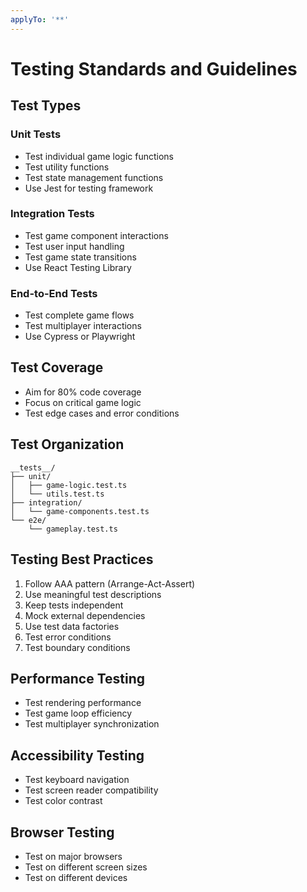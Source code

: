 ```yaml
---
applyTo: '**'
---
```

# Testing Standards and Guidelines

## Test Types

### Unit Tests
- Test individual game logic functions
- Test utility functions
- Test state management functions
- Use Jest for testing framework

### Integration Tests
- Test game component interactions
- Test user input handling
- Test game state transitions
- Use React Testing Library

### End-to-End Tests
- Test complete game flows
- Test multiplayer interactions
- Use Cypress or Playwright

## Test Coverage
- Aim for 80% code coverage
- Focus on critical game logic
- Test edge cases and error conditions

## Test Organization
```
__tests__/
├── unit/
│   ├── game-logic.test.ts
│   └── utils.test.ts
├── integration/
│   └── game-components.test.ts
└── e2e/
    └── gameplay.test.ts
```

## Testing Best Practices
1. Follow AAA pattern (Arrange-Act-Assert)
2. Use meaningful test descriptions
3. Keep tests independent
4. Mock external dependencies
5. Use test data factories
6. Test error conditions
7. Test boundary conditions

## Performance Testing
- Test rendering performance
- Test game loop efficiency
- Test multiplayer synchronization

## Accessibility Testing
- Test keyboard navigation
- Test screen reader compatibility
- Test color contrast

## Browser Testing
- Test on major browsers
- Test on different screen sizes
- Test on different devices
